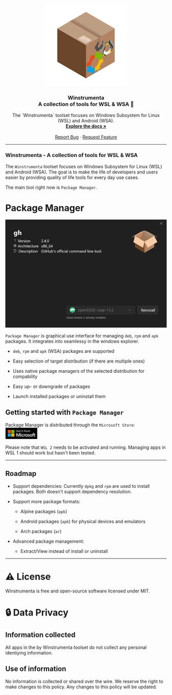 <p align="center">
  <a href="https://github.com/Gitii/Winstrumenta">
    <img src="Assets/LogoWithClosedPackage.png" alt="Logo" width="256px">
  </a>

<h3 align="center">Winstrumenta<br/>A collection of tools for WSL & WSA 🥳</h3>

<p align="center">
    The `Winstrumenta` toolset focuses on Windows Subsystem for Linux (WSL) and Android (WSA). 
    <br />
    <a href="https://github.com/Gitii/Winstrumenta"><strong>Explore the docs »</strong></a>
    <br />
    <br />
    <a href="https://github.com/Gitii/Winstrumenta/issues">Report Bug</a> ·
    <a href="https://github.com/Gitii/Winstrumenta/issues">Request Feature</a>
  </p>
</p>

---

### Winstrumenta - A collection of tools for WSL & WSA

The `Winstrumenta` toolset focuses on Windows Subsystem for Linux (WSL) and Android (WSA). The goal is to make the life of developers and users easier by providing quality of life tools for every day use cases.

The main tool right now is `Package Manager`.

# Package Manager

<p align="center">
  <img src="Assets/Package-Screenshot.png" alt="PM-Logo" width="600">
</p>

`Package Manager` is graphical use interface for managing `deb`, `rpm` and `apk` packages. It integrates into seamlessy in the windows explorer.

- `deb`, `rpm` and `apk` (WSA) packages are supported

- Easy selection of target distribution (if there are multiple ones)

- Uses native package managers of the selected distribution for compability

- Easy up- or downgrade of packages

- Launch installed packages or uninstall them

## Getting started with `Package Manager`

Package Manager is distributed through the `Microsoft Store`:  
<a href="https://www.microsoft.com/store/apps/9N9MX3J3F4G0">
<img title="Download from Microsoft-Store" src="Assets/ms-store-badge.png" alt="Download from Microsoft-Store" width="100">
</a>

Please note that `WSL 2` needs to be activated and running. Managing apps in WSL 1 should work but hasn't been tested.

---

## Roadmap

- Support dependencies: Currently `dpkg` and `rpm` are used to install packages. Both doesn't support dependency resolution.

- Support more package formats:

  - Alpine packages (`apk`)

  - Android packages (`apk`) for physical devices and emulators

  - Arch packages (`ar`)

- Advanced package management:

  - Extract/View instead of install or uninstall

---

# ⚠️ License

Winstrumenta is free and open-source software licensed under MIT.

# 🔒 Data Privacy

## Information collected

All apps in the by Winstrumenta toolset do not collect any personal identiying information.

## Use of information

No information is collected or shared over the wire. We reserve the right to
make changes to this policy. Any changes to this policy will be updated.

<br />

